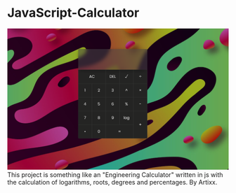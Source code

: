 # JavaScript-Calculator
<img src="./calculator/screen.png" alt="screen"/>
This project is something like an "Engineering Calculator" written in js with the calculation of logarithms, roots, degrees and percentages.
By Artixx.
